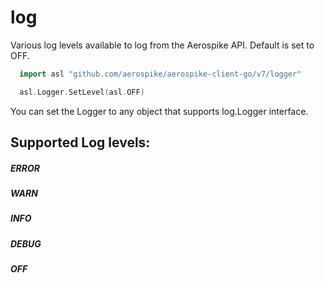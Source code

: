 # log

Various log levels available to log from the Aerospike API.
Default is set to OFF.

```go
  import asl "github.com/aerospike/aerospike-client-go/v7/logger"

  asl.Logger.SetLevel(asl.OFF)
```

You can set the Logger to any object that supports log.Logger interface.

## Supported Log levels:

##### ERROR

##### WARN

##### INFO

##### DEBUG

##### OFF

